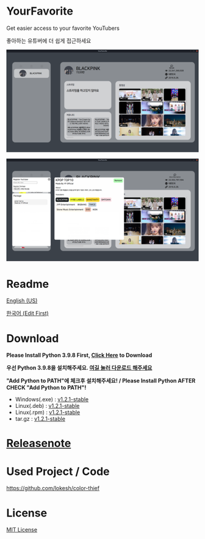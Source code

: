 # YourFavorite
Get easier access to your favorite YouTubers

좋아하는 유튜버에 더 쉽게 접근하세요

![img](https://github.com/cottons-kr/YourFavorite/raw/main/document/example.png)

![img](https://github.com/cottons-kr/YourFavorite/raw/main/document/package.png)

# Readme
[English (US)](https://github.com/cottons-kr/YourFavorite/blob/main/document/README-us.md)

[한국어 (Edit First)](https://github.com/cottons-kr/YourFavorite/blob/main/document/README-kr.md)

# Download
**Please Install Python 3.9.8 First, [Click Here](https://www.python.org/ftp/python/3.9.8/python-3.9.8-amd64.exe) to Download**

**우선 Python 3.9.8을 설치해주세요. [여길 눌러 다운로드 해주세요](https://www.python.org/ftp/python/3.9.8/python-3.9.8-amd64.exe)**


**"Add Python to PATH"에 체크후 설치해주세요! / Please Install Python AFTER CHECK "Add Python to PATH"!**
- Windows(.exe) : [v1.2.1-stable](https://github.com/cottons-kr/YourFavorite/releases/download/v1.2.1-stable/YourFavorite.Setup.1.2.1-stable.exe)
- Linux(.deb) : [v1.2.1-stable](https://github.com/cottons-kr/YourFavorite/releases/download/v1.2.1-stable/YourFavorite_1.2.1-stable_amd64.deb)
- Linux(.rpm) : [v1.2.1-stable](https://github.com/cottons-kr/YourFavorite/releases/download/v1.2.1-stable/YourFavorite-1.2.1-stable.x86_64.rpm)
- tar.gz : [v1.2.1-stable](https://github.com/cottons-kr/YourFavorite/releases/download/v1.2.1-stable/YourFavorite-1.2.1-stable.tar.gz)

# [Releasenote](https://github.com/cottons-kr/YourFavorite/blob/main/document/Releasenote.md)

# Used Project / Code
https://github.com/lokesh/color-thief

# License
[MIT License](https://github.com/cottons-kr/YourFavorite/blob/main/LICENSE)
